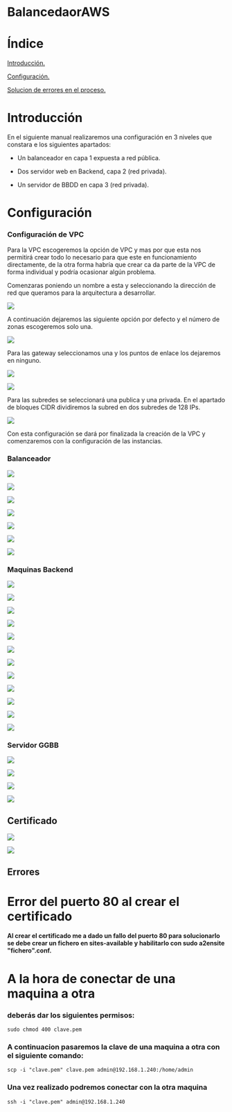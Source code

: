 # BalancedaorAWS


# Índice
[Introducción.](#introducción)

[Configuración.](#configuración)

[Solucion de errores en el proceso.](#Errores)

# Introducción
En el siguiente manual realizaremos una configuración en 3 niveles que constara e los siguientes apartados:

* Un balanceador en capa 1 expuesta a red pública.

* Dos servidor web en Backend, capa 2 (red privada).

* Un servidor de BBDD en capa 3 (red privada).

# Configuración

### Configuración de VPC
Para la VPC escogeremos la opción de VPC y mas por que esta nos permitirá crear todo lo necesario para que este en funcionamiento directamente, de la otra forma habría que crear ca da parte de la VPC de forma individual y podría ocasionar algún problema.

Comenzaras poniendo un nombre a esta y seleccionando la dirección de red que queramos para la arquitectura a desarrollar.

![](fotos/Imagen1.png)

A continuación dejaremos las siguiente opción por defecto y el número de zonas escogeremos solo una.

![](fotos/Imagen2.png)

Para las gateway seleccionamos una y los puntos de enlace los dejaremos en ninguno.

![](fotos/Imagen3.png)

![](fotos/Imagen4.png)

Para las subredes se seleccionará una publica y una privada.
En el apartado de bloques CIDR dividiremos la subred en dos subredes de 128 IPs.


![](fotos/Imagen5.png)

Con esta configuración se dará por finalizada la creación de la VPC y comenzaremos con la configuración de las instancias.

### Balanceador
![](fotos/Imagen7.png)

![](fotos/Imagen8.png)

![](fotos/Imagen9.png)

![](fotos/Imagen10.png)

![](fotos/Imagen11.png)

![](fotos/Imagen12.png)

![](fotos/Imagen13.png)
### Maquinas Backend
![](fotos/Imagen14.png)

![](fotos/Imagen15.png)

![](fotos/Imagen16.png)

![](fotos/Imagen17.png)

![](fotos/Imagen18.png)

![](fotos/Imagen19.png)

![](fotos/Imagen20.png)

![](fotos/Imagen22.png)

![](fotos/Imagen23.png)

![](fotos/Imagen24.png)

![](fotos/Imagen25.png)

![](fotos/Imagen26.png)

### Servidor GGBB

![](fotos/Imagen27.png)

![](fotos/Imagen28.png)

![](fotos/Imagen29.png)

![](fotos/Imagen30.png)
## Certificado

![](fotos/Imagen31.png)


![](fotos/Imagen33.png)


## Errores

# Error del puerto 80 al crear el certificado
#### Al crear el certificado me a dado un fallo del puerto 80 para solucionarlo se debe crear un fichero en sites-available y habilitarlo con sudo a2ensite "fichero".conf.
# A la hora de conectar de una maquina a otra
### deberás dar los siguientes permisos:
```
sudo chmod 400 clave.pem
```
### A continuacion pasaremos la clave de una maquina a otra con el siguiente comando:
```
scp -i "clave.pem" clave.pem admin@192.168.1.240:/home/admin
```
### Una vez realizado podremos conectar con la otra maquina
```
ssh -i "clave.pem" admin@192.168.1.240
```

